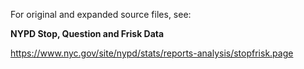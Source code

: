 For original and expanded source files, see:

**NYPD Stop, Question and Frisk Data**

https://www.nyc.gov/site/nypd/stats/reports-analysis/stopfrisk.page
